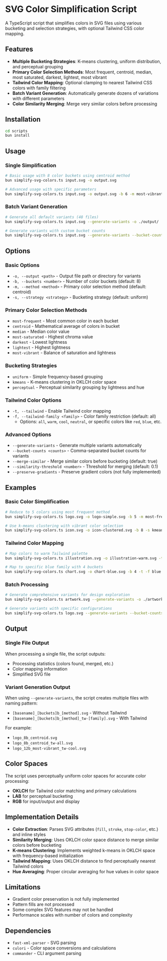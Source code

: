 # SVG Color Simplification Script

A TypeScript script that simplifies colors in SVG files using various bucketing and selection
strategies, with optional Tailwind CSS color mapping.

## Features

- **Multiple Bucketing Strategies**: K-means clustering, uniform distribution, and perceptual
  grouping
- **Primary Color Selection Methods**: Most frequent, centroid, median, most saturated, darkest,
  lightest, most vibrant
- **Tailwind Color Mapping**: Optional clamping to nearest Tailwind CSS colors with family filtering
- **Batch Variant Generation**: Automatically generate dozens of variations with different
  parameters
- **Color Similarity Merging**: Merge very similar colors before processing

## Installation

```bash
cd scripts
bun install
```

## Usage

### Single Simplification

```bash
# Basic usage with 8 color buckets using centroid method
bun simplify-svg-colors.ts input.svg -o output.svg

# Advanced usage with specific parameters
bun simplify-svg-colors.ts input.svg -o output.svg -b 6 -m most-vibrant -s kmeans -t -f cool
```

### Batch Variant Generation

```bash
# Generate all default variants (48 files)
bun simplify-svg-colors.ts input.svg --generate-variants -o ./output/

# Generate variants with custom bucket counts
bun simplify-svg-colors.ts input.svg --generate-variants --bucket-counts 4,8,16 -o ./variants/
```

## Options

### Basic Options

- `-o, --output <path>` - Output file path or directory for variants
- `-b, --buckets <number>` - Number of color buckets (default: 8)
- `-m, --method <method>` - Primary color selection method (default: centroid)
- `-s, --strategy <strategy>` - Bucketing strategy (default: uniform)

### Primary Color Selection Methods

- `most-frequent` - Most common color in each bucket
- `centroid` - Mathematical average of colors in bucket
- `median` - Median color value
- `most-saturated` - Highest chroma value
- `darkest` - Lowest lightness
- `lightest` - Highest lightness
- `most-vibrant` - Balance of saturation and lightness

### Bucketing Strategies

- `uniform` - Simple frequency-based grouping
- `kmeans` - K-means clustering in OKLCH color space
- `perceptual` - Perceptual similarity grouping by lightness and hue

### Tailwind Color Options

- `-t, --tailwind` - Enable Tailwind color mapping
- `-f, --tailwind-family <family>` - Color family restriction (default: all)
  - Options: `all`, `warm`, `cool`, `neutral`, or specific colors like `red`, `blue`, etc.

### Advanced Options

- `--generate-variants` - Generate multiple variants automatically
- `--bucket-counts <counts>` - Comma-separated bucket counts for variants
- `--merge-similar` - Merge similar colors before bucketing (default: true)
- `--similarity-threshold <number>` - Threshold for merging (default: 0.1)
- `--preserve-gradients` - Preserve gradient colors (not fully implemented)

## Examples

### Basic Color Simplification

```bash
# Reduce to 5 colors using most frequent method
bun simplify-svg-colors.ts logo.svg -o logo-simple.svg -b 5 -m most-frequent

# Use k-means clustering with vibrant color selection
bun simplify-svg-colors.ts icon.svg -o icon-clustered.svg -b 8 -s kmeans -m most-vibrant
```

### Tailwind Color Mapping

```bash
# Map colors to warm Tailwind palette
bun simplify-svg-colors.ts illustration.svg -o illustration-warm.svg -t -f warm

# Map to specific blue family with 4 buckets
bun simplify-svg-colors.ts chart.svg -o chart-blue.svg -b 4 -t -f blue
```

### Batch Processing

```bash
# Generate comprehensive variants for design exploration
bun simplify-svg-colors.ts artwork.svg --generate-variants -o ./artwork-variants/

# Generate variants with specific configurations
bun simplify-svg-colors.ts logo.svg --generate-variants --bucket-counts 3,6,12 -o ./logo-options/
```

## Output

### Single File Output

When processing a single file, the script outputs:

- Processing statistics (colors found, merged, etc.)
- Color mapping information
- Simplified SVG file

### Variant Generation Output

When using `--generate-variants`, the script creates multiple files with naming pattern:

- `[basename]_[buckets]b_[method].svg` - Without Tailwind
- `[basename]_[buckets]b_[method]_tw-[family].svg` - With Tailwind

For example:

- `logo_8b_centroid.svg`
- `logo_8b_centroid_tw-all.svg`
- `logo_12b_most-vibrant_tw-cool.svg`

## Color Spaces

The script uses perceptually uniform color spaces for accurate color processing:

- **OKLCH** for Tailwind color matching and primary calculations
- **LAB** for perceptual bucketing
- **RGB** for input/output and display

## Implementation Details

- **Color Extraction**: Parses SVG attributes (`fill`, `stroke`, `stop-color`, etc.) and inline
  styles
- **Similarity Merging**: Uses OKLCH color space distance to merge similar colors before bucketing
- **K-means Clustering**: Implements weighted k-means in OKLCH space with frequency-based
  initialization
- **Tailwind Mapping**: Uses OKLCH distance to find perceptually nearest Tailwind colors
- **Hue Averaging**: Proper circular averaging for hue values in color space

## Limitations

- Gradient color preservation is not fully implemented
- Pattern fills are not processed
- Some complex SVG features may not be handled
- Performance scales with number of colors and complexity

## Dependencies

- `fast-xml-parser` - SVG parsing
- `culori` - Color space conversions and calculations
- `commander` - CLI argument parsing
